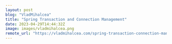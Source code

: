 ```yaml
---
layout: post
blog: "VladMihalcea"
title: "Spring Transaction and Connection Management"
date: 2023-04-29T14:44:32Z
image: images/vladmihalcea.png
remote_url: "https://vladmihalcea.com/spring-transaction-connection-management/"
---
```

